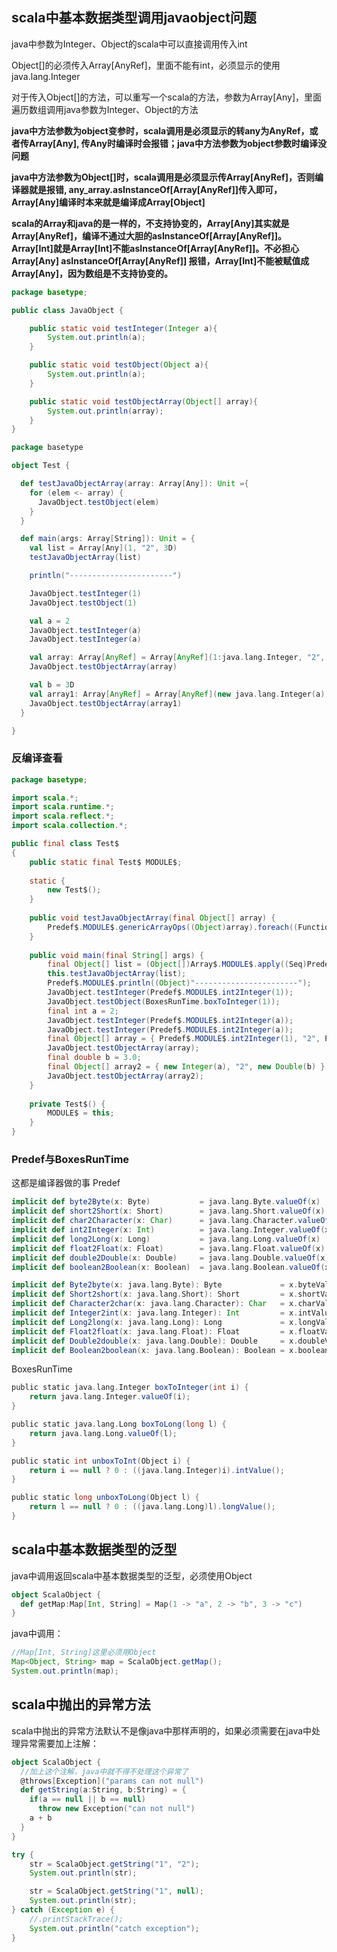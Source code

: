 
## scala中基本数据类型调用javaobject问题
java中参数为Integer、Object的scala中可以直接调用传入int

Object[]的必须传入Array[AnyRef]，里面不能有int，必须显示的使用java.lang.Integer

对于传入Object[]的方法，可以重写一个scala的方法，参数为Array[Any]，里面遍历数组调用java参数为Integer、Object的方法

**java中方法参数为object变参时，scala调用是必须显示的转any为AnyRef，或者传Array[Any], 传Any时编译时会报错；java中方法参数为object参数时编译没问题**

**java中方法参数为Object[]时，scala调用是必须显示传Array[AnyRef]，否则编译器就是报错, any_array.asInstanceOf[Array[AnyRef]]传入即可，Array[Any]编译时本来就是编译成Array[Object]**

**scala的Array和java的是一样的，不支持协变的，Array[Any]其实就是Array[AnyRef]，编译不通过大胆的asInstanceOf[Array[AnyRef]]。Array[Int]就是Array[Int]不能asInstanceOf[Array[AnyRef]]。不必担心Array[Any] asInstanceOf[Array[AnyRef]] 报错，Array[Int]不能被赋值成Array[Any]，因为数组是不支持协变的。**

```java
package basetype;

public class JavaObject {

    public static void testInteger(Integer a){
        System.out.println(a);
    }

    public static void testObject(Object a){
        System.out.println(a);
    }

    public static void testObjectArray(Object[] array){
        System.out.println(array);
    }
}

```

```scala
package basetype

object Test {

  def testJavaObjectArray(array: Array[Any]): Unit ={
    for (elem <- array) {
      JavaObject.testObject(elem)
    }
  }

  def main(args: Array[String]): Unit = {
    val list = Array[Any](1, "2", 3D)
    testJavaObjectArray(list)

    println("-----------------------")

    JavaObject.testInteger(1)
    JavaObject.testObject(1)

    val a = 2
    JavaObject.testInteger(a)
    JavaObject.testInteger(a)

    val array: Array[AnyRef] = Array[AnyRef](1:java.lang.Integer, "2", 3D:java.lang.Double)
    JavaObject.testObjectArray(array)

    val b = 3D
    val array1: Array[AnyRef] = Array[AnyRef](new java.lang.Integer(a), "2", new java.lang.Double(b))
    JavaObject.testObjectArray(array1)
  }

}
```

### 反编译查看
```java
package basetype;

import scala.*;
import scala.runtime.*;
import scala.reflect.*;
import scala.collection.*;

public final class Test$
{
    public static final Test$ MODULE$;
    
    static {
        new Test$();
    }
    
    public void testJavaObjectArray(final Object[] array) {
        Predef$.MODULE$.genericArrayOps((Object)array).foreach((Function1)new Test$$anonfun$testJavaObjectArray.Test$$anonfun$testJavaObjectArray$1());
    }
    
    public void main(final String[] args) {
        final Object[] list = (Object[])Array$.MODULE$.apply((Seq)Predef$.MODULE$.genericWrapArray((Object)new Object[] { BoxesRunTime.boxToInteger(1), "2", BoxesRunTime.boxToDouble(3.0) }), ClassTag$.MODULE$.Any());
        this.testJavaObjectArray(list);
        Predef$.MODULE$.println((Object)"-----------------------");
        JavaObject.testInteger(Predef$.MODULE$.int2Integer(1));
        JavaObject.testObject(BoxesRunTime.boxToInteger(1));
        final int a = 2;
        JavaObject.testInteger(Predef$.MODULE$.int2Integer(a));
        JavaObject.testInteger(Predef$.MODULE$.int2Integer(a));
        final Object[] array = { Predef$.MODULE$.int2Integer(1), "2", Predef$.MODULE$.double2Double(3.0) };
        JavaObject.testObjectArray(array);
        final double b = 3.0;
        final Object[] array2 = { new Integer(a), "2", new Double(b) };
        JavaObject.testObjectArray(array2);
    }
    
    private Test$() {
        MODULE$ = this;
    }
}
```

### Predef与BoxesRunTime
这都是编译器做的事
Predef
```scala
implicit def byte2Byte(x: Byte)           = java.lang.Byte.valueOf(x)
implicit def short2Short(x: Short)        = java.lang.Short.valueOf(x)
implicit def char2Character(x: Char)      = java.lang.Character.valueOf(x)
implicit def int2Integer(x: Int)          = java.lang.Integer.valueOf(x)
implicit def long2Long(x: Long)           = java.lang.Long.valueOf(x)
implicit def float2Float(x: Float)        = java.lang.Float.valueOf(x)
implicit def double2Double(x: Double)     = java.lang.Double.valueOf(x)
implicit def boolean2Boolean(x: Boolean)  = java.lang.Boolean.valueOf(x)

implicit def Byte2byte(x: java.lang.Byte): Byte             = x.byteValue
implicit def Short2short(x: java.lang.Short): Short         = x.shortValue
implicit def Character2char(x: java.lang.Character): Char   = x.charValue
implicit def Integer2int(x: java.lang.Integer): Int         = x.intValue
implicit def Long2long(x: java.lang.Long): Long             = x.longValue
implicit def Float2float(x: java.lang.Float): Float         = x.floatValue
implicit def Double2double(x: java.lang.Double): Double     = x.doubleValue
implicit def Boolean2boolean(x: java.lang.Boolean): Boolean = x.booleanValue
```

BoxesRunTime
```scala
public static java.lang.Integer boxToInteger(int i) {
    return java.lang.Integer.valueOf(i);
}

public static java.lang.Long boxToLong(long l) {
    return java.lang.Long.valueOf(l);
}

public static int unboxToInt(Object i) {
    return i == null ? 0 : ((java.lang.Integer)i).intValue();
}

public static long unboxToLong(Object l) {
    return l == null ? 0 : ((java.lang.Long)l).longValue();
}
```


## scala中基本数据类型的泛型
java中调用返回scala中基本数据类型的泛型，必须使用Object

```scala
object ScalaObject {
  def getMap:Map[Int, String] = Map(1 -> "a", 2 -> "b", 3 -> "c")
}
```
java中调用：
```java
//Map[Int, String]这里必须用Object
Map<Object, String> map = ScalaObject.getMap();
System.out.println(map);
```

## scala中抛出的异常方法
scala中抛出的异常方法默认不是像java中那样声明的，如果必须需要在java中处理异常需要加上注解：
```scala
object ScalaObject {
  //加上这个注解，java中就不得不处理这个异常了
  @throws[Exception]("params can not null")
  def getString(a:String, b:String) = {
    if(a == null || b == null)
      throw new Exception("can not null")
    a + b
  }
}
```

```java
try {
    str = ScalaObject.getString("1", "2");
    System.out.println(str);

    str = ScalaObject.getString("1", null);
    System.out.println(str);
} catch (Exception e) {
    //.printStackTrace();
    System.out.println("catch exception");
}
```



